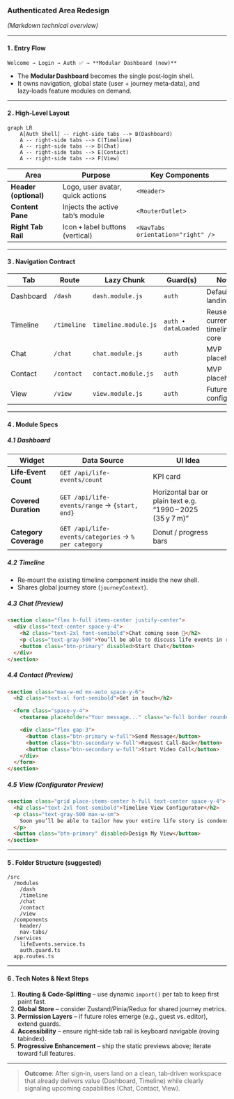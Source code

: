 ### Authenticated Area Redesign

*(Markdown technical overview)*

---

#### 1 . Entry Flow

```
Welcome → Login → Auth ✅ → **Modular Dashboard (new)**
```

* The **Modular Dashboard** becomes the single post‑login shell.
* It owns navigation, global state (user + journey meta‑data), and lazy‑loads feature modules on demand.

---

#### 2 . High‑Level Layout

```mermaid
graph LR
    A[Auth Shell] -- right‑side tabs --> B(Dashboard)
    A -- right‑side tabs --> C(Timeline)
    A -- right‑side tabs --> D(Chat)
    A -- right‑side tabs --> E(Contact)
    A -- right‑side tabs --> F(View)
```

| Area                  | Purpose                          | Key Components                    |
| --------------------- | -------------------------------- | --------------------------------- |
| **Header (optional)** | Logo, user avatar, quick actions | `<Header>`                        |
| **Content Pane**      | Injects the active tab’s module  | `<RouterOutlet>`                  |
| **Right Tab Rail**    | Icon + label buttons (vertical)  | `<NavTabs orientation="right" />` |

---

#### 3 . Navigation Contract

| Tab       | Route       | Lazy Chunk           | Guard(s)            | Notes                        |
| --------- | ----------- | -------------------- | ------------------- | ---------------------------- |
| Dashboard | `/dash`     | `dash.module.js`     | `auth`              | Default landing              |
| Timeline  | `/timeline` | `timeline.module.js` | `auth • dataLoaded` | Reuses current timeline core |
| Chat      | `/chat`     | `chat.module.js`     | `auth`              | MVP placeholder              |
| Contact   | `/contact`  | `contact.module.js`  | `auth`              | MVP placeholder              |
| View      | `/view`     | `view.module.js`     | `auth`              | Future configurator          |

---

#### 4 . Module Specs

##### 4.1  Dashboard

| Widget                | Data Source                                          | UI Idea                                                    |
| --------------------- | ---------------------------------------------------- | ---------------------------------------------------------- |
| **Life‑Event Count**  | `GET /api/life-events/count`                         | KPI card                                                   |
| **Covered Duration**  | `GET /api/life-events/range` → `{start, end}`        | Horizontal bar or plain text e.g. “1990 – 2025 (35 y 7 m)” |
| **Category Coverage** | `GET /api/life-events/categories` → `% per category` | Donut / progress bars                                      |

##### 4.2  Timeline

* Re‑mount the existing timeline component inside the new shell.
* Shares global journey store (`journeyContext`).

##### 4.3  Chat (Preview)

```html
<section class="flex h-full items-center justify-center">
  <div class="text-center space-y-4">
    <h2 class="text-2xl font-semibold">Chat coming soon 🤖</h2>
    <p class="text-gray-500">You’ll be able to discuss life events in real‑time.</p>
    <button class="btn-primary" disabled>Start Chat</button>
  </div>
</section>
```

##### 4.4  Contact (Preview)

```html
<section class="max-w-md mx-auto space-y-6">
  <h2 class="text-xl font-semibold">Get in touch</h2>

  <form class="space-y-4">
    <textarea placeholder="Your message..." class="w-full border rounded p-2"></textarea>

    <div class="flex gap-3">
      <button class="btn-primary w-full">Send Message</button>
      <button class="btn-secondary w-full">Request Call‑Back</button>
      <button class="btn-secondary w-full">Start Video Call</button>
    </div>
  </form>
</section>
```

##### 4.5  View (Configurator Preview)

```html
<section class="grid place-items-center h-full text-center space-y-4">
  <h2 class="text-2xl font-semibold">Timeline View Configurator</h2>
  <p class="text-gray-500 max-w-sm">
    Soon you’ll be able to tailor how your entire life story is condensed—pick categories, zoom levels, and visual styles.
  </p>
  <button class="btn-primary" disabled>Design My View</button>
</section>
```

---

#### 5 . Folder Structure (suggested)

```
/src
  /modules
    /dash
    /timeline
    /chat
    /contact
    /view
  /components
    header/
    nav-tabs/
  /services
    lifeEvents.service.ts
    auth.guard.ts
  app.routes.ts
```

---

#### 6 . Tech Notes & Next Steps

1. **Routing & Code‑Splitting** – use dynamic `import()` per tab to keep first paint fast.
2. **Global Store** – consider Zustand/Pinia/Redux for shared journey metrics.
3. **Permission Layers** – if future roles emerge (e.g., guest vs. editor), extend guards.
4. **Accessibility** – ensure right‑side tab rail is keyboard navigable (roving tabindex).
5. **Progressive Enhancement** – ship the static previews above; iterate toward full features.

---

> **Outcome**: After sign‑in, users land on a clean, tab‑driven workspace that already delivers value (Dashboard, Timeline) while clearly signaling upcoming capabilities (Chat, Contact, View).
